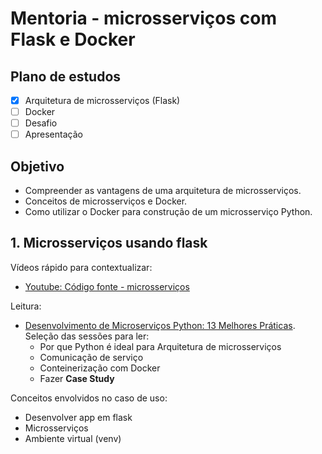 # Mentoria - microsserviços com Flask e Docker

## Plano de estudos
- [x] Arquitetura de microsserviços (Flask)
- [ ] Docker
- [ ] Desafio
- [ ] Apresentação

## Objetivo 
- Compreender as vantagens de uma arquitetura de microsserviços.
- Conceitos de microsserviços e Docker.
- Como utilizar o Docker para construção de um microsserviço Python.


## 1. Microsserviços usando flask

Vídeos rápido para contextualizar:
- [Youtube: Código fonte - microsserviços](https://www.youtube.com/watch?v=_2bDOCTnbKc)

Leitura:
- [Desenvolvimento de Microserviços Python: 13 Melhores Práticas](https://www.planeks.net/microservices-development-best-practices/). Seleção das sessões para ler:
	- Por que Python é ideal para Arquitetura de microsserviços
	- Comunicação de serviço
	- Conteinerização com Docker
	- Fazer **Case Study**

Conceitos envolvidos no caso de uso:
- Desenvolver app em flask
- Microsserviços
- Ambiente virtual (venv)



